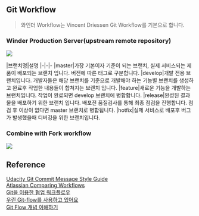 ## Git Workflow

> 와인더 Workflow는 Vincent Driessen Git Workflow를 기본으로 합니다.

### Winder Production Server(upstream remote repository)

<img src="https://dm2305files.storage.live.com/y4mXUFt00KbbJgusJ7fXQiXFUmkSaFmgZojzg667kq5xQ1kHbAMjeQS0Q_2PrFzOTfuRlnXdUPgHMwSOWddaM2MQWmWIgxxYuOIqH-boszsUVaSgC6WpUk_Yed3k1G7sLH2B2eVa55iEfQSKiOm5NrlA5r6M0VpSMbMzBRfWHf15SQJ2eT5Znr_sGe7BlvtgENL?width=881&height=421&cropmode=none" />

|브랜치명|설명
|-|-|-
|master|가장 기본이자 기준이 되는 브랜치, 실제 서비스되는 제품이 배포되는 브랜치 입니다. 버전에 따른 태그로 구분합니다.
|develop|개발 전용 브랜치입니다. 개발자들은 해당 브랜치를 기준으로 개발해야 하는 기능별 브랜치를 생성하고 완료후 작업한 내용들이 합쳐지는 브랜치 입니다.
|feature|새로운 기능을 개발하는 브랜치입니다. 작업이 완료되면 develop 브랜치에 병합합니다.
|release|완성된 결과물을 배포하기 위한 브랜치 입니다. 배포전 품질검사를 통해 최종 점검을 진행합니다. 점검 후 이상이 없다면 master 브랜치로 병합됩니다.
|hotfix|실제 서비스로 배포후 버그가 발생했을때 디버깅을 위한 브랜치입니다.

### Combine with Fork workflow
<img src="https://dm2305files.storage.live.com/y4mMRcdgMMb3xtze6odVdm_GL_zb1m7rKfk_65wY0j4huZK5mx7rYgJ7IsiEiwQQDXGzdPC741Z5h-Q_OsyNsvaU96c-dSlKGXa9rDCb4z8sribIeOfWkYMzguGN6SATqzXIOykvSYB6bcmhAEmst1zgOxR-NrzqcndkG2L21tftaCFN-5V-QhycnbXWAlok1wN?width=1281&height=1025&cropmode=none" />


## Reference
[Udacity Git Commit Message Style Guide](https://udacity.github.io/git-styleguide/)   
[Atlassian Comparing Workflows](https://www.atlassian.com/git/tutorials/comparing-workflows)   
[Git을 이용한 협업 워크플로우](https://lhy.kr/git-workflow)   
[우린 Git-flow를 사용하고 있어요](https://techblog.woowahan.com/2553/)   
[Git Flow 개념 이해하기](https://ux.stories.pe.kr/183)
